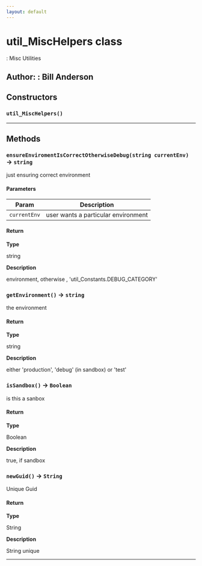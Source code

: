 ```yaml
---
layout: default
---
```

# util_MiscHelpers class

: Misc Utilities


**Author:** : Bill Anderson
---
## Constructors
### `util_MiscHelpers()`
---
## Methods
### `ensureEnviromentIsCorrectOtherwiseDebug(string currentEnv)` → `string`

just ensuring correct environment

#### Parameters
|Param|Description|
|-----|-----------|
|`currentEnv` |  user wants a particular environment |

#### Return

**Type**

string

**Description**

environment, otherwise , &apos;util_Constants.DEBUG_CATEGORY&apos;

### `getEnvironment()` → `string`

the environment

#### Return

**Type**

string

**Description**

either &apos;production&apos;, &apos;debug&apos; (in sandbox) or &apos;test&apos;

### `isSandbox()` → `Boolean`

is this a sanbox

#### Return

**Type**

Boolean

**Description**

true, if sandbox

### `newGuid()` → `String`

Unique Guid

#### Return

**Type**

String

**Description**

String unique

---
